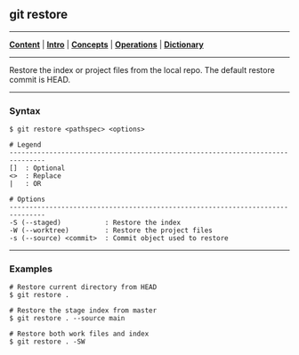 ## git restore
________________________________________________________________________________
[**Content**](../../README.md) |
[**Intro**](../../01-Introduction/introduction.md) |
[**Concepts**](../../02-Concepts/concepts.md) |
[**Operations**](../../03-Operations/operations.md) |
[**Dictionary**](../../04-Appendix/dictionary.md)
________________________________________________________________________________

Restore the index or project files from the local repo. The default restore 
commit is HEAD.

-------------------------------------------------------------------------------
### Syntax
```
$ git restore <pathspec> <options>

# Legend
-------------------------------------------------------------------------------
[]  : Optional
<>  : Replace
|   : OR
  
# Options
-------------------------------------------------------------------------------
-S (--staged)           : Restore the index
-W (--worktree)         : Restore the project files
-s (--source) <commit>  : Commit object used to restore   
```


-------------------------------------------------------------------------------
### Examples
```shell
# Restore current directory from HEAD
$ git restore .

# Restore the stage index from master
$ git restore . --source main

# Restore both work files and index
$ git restore . -SW
```